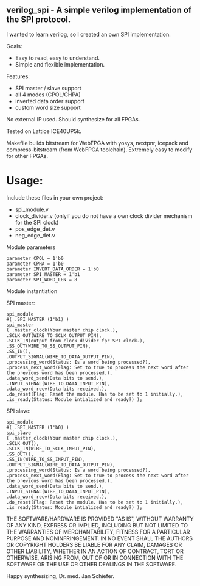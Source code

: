## verilog_spi - A simple verilog implementation of the SPI protocol.

I wanted to learn verilog, so I created an own SPI implementation.

Goals:
- Easy to read, easy to understand.
- Simple and flexible implementation.

Features:
- SPI master / slave support
- all 4 modes (CPOL/CHPA)
- inverted data order support
- custom word size support

No external IP used. Should synthesize for all FPGAs.

Tested on Lattice ICE40UP5k.

Makefile builds bitstream for WebFPGA with yosys, nextpnr, icepack and compress-bitstream (from WebFPGA toolchain).
Extremely easy to modify for other FPGAs.

# Usage:

Include these files in your own project:
* 	spi_module.v
*	clock_divider.v (onlyif you do not have a own clock divider mechanism for the SPI clock)
*	pos_edge_det.v
*	neg_edge_det.v

Module parameters

	parameter CPOL = 1'b0
	parameter CPHA = 1'b0
	parameter INVERT_DATA_ORDER = 1'b0
	parameter SPI_MASTER = 1'b1
	parameter SPI_WORD_LEN = 8 

Module instantiation

SPI master:

	spi_module 
	#( .SPI_MASTER (1'b1) )
	spi_master
	( .master_clock(Your master chip clock.),
	.SCLK_OUT(WIRE_TO_SCLK_OUTPUT_PIN),
  	.SCLK_IN(output from clock divider fpr SPI clock.), 
  	.SS_OUT(WIRE_TO_SS_OUTPUT_PIN),
  	.SS_IN(),
	.OUTPUT_SIGNAL(WIRE_TO_DATA_OUTPUT_PIN),
	.processing_word(Status: Is a word being processed?), 
	.process_next_word(Flag: Set to true to process the next word after the previous word has been processed.),
	.data_word_send(Data bits to send.),
	.INPUT_SIGNAL(WIRE_TO_DATA_INPUT_PIN),
	.data_word_recv(Data bits received.),
	.do_reset(Flag: Reset the module. Has to be set to 1 initially.),
	.is_ready(Status: Module intialized and ready?) );

SPI slave:

	spi_module 
	#( .SPI_MASTER (1'b0) )
	spi_slave
	( .master_clock(Your master chip clock.),
	.SCLK_OUT(),
  	.SCLK_IN(WIRE_TO_SCLK_INPUT_PIN), 
  	.SS_OUT(),
  	.SS_IN(WIRE_TO_SS_INPUT_PIN),
	.OUTPUT_SIGNAL(WIRE_TO_DATA_OUTPUT_PIN),
	.processing_word(Status: Is a word being processed?), 
	.process_next_word(Flag: Set to true to process the next word after the previous word has been processed.),
	.data_word_send(Data bits to send.),
	.INPUT_SIGNAL(WIRE_TO_DATA_INPUT_PIN),
	.data_word_recv(Data bits received.),
	.do_reset(Flag: Reset the module. Has to be set to 1 initially.),
	.is_ready(Status: Module intialized and ready?) );

THE SOFTWARE/HARDWARE IS PROVIDED "AS IS", WITHOUT WARRANTY OF ANY KIND, EXPRESS OR IMPLIED, INCLUDING BUT NOT LIMITED TO THE WARRANTIES OF MERCHANTABILITY, FITNESS FOR A PARTICULAR PURPOSE AND NONINFRINGEMENT. IN NO EVENT SHALL THE AUTHORS OR COPYRIGHT HOLDERS BE LIABLE FOR ANY CLAIM, DAMAGES OR OTHER LIABILITY, WHETHER IN AN ACTION OF CONTRACT, TORT OR OTHERWISE, ARISING FROM, OUT OF OR IN CONNECTION WITH THE SOFTWARE OR THE USE OR OTHER DEALINGS IN THE SOFTWARE.

Happy synthesizing, 
Dr. med. Jan Schiefer.

